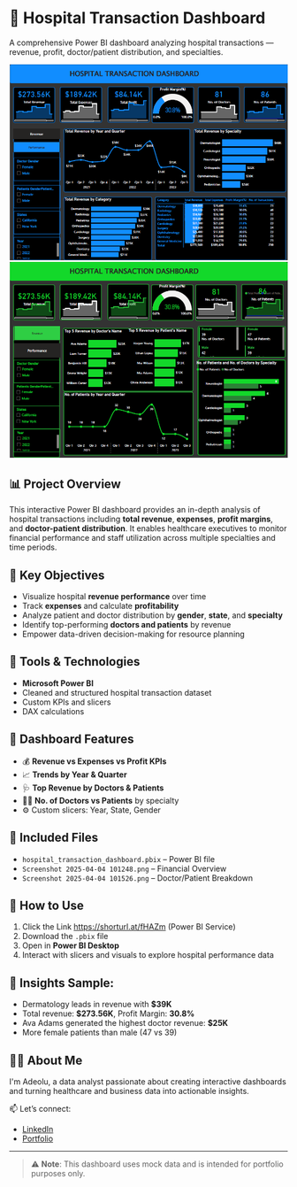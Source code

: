 
# 🏥 Hospital Transaction Dashboard
A comprehensive Power BI dashboard analyzing hospital transactions — revenue, profit, doctor/patient distribution, and specialties.

![Dashboard Screenshot 1](Screenshot%202025-04-04%20101248.png)  
![Dashboard Screenshot 2](Screenshot%202025-04-04%20101526.png)

## 📊 Project Overview

This interactive Power BI dashboard provides an in-depth analysis of hospital transactions including **total revenue**, **expenses**, **profit margins**, and **doctor-patient distribution**. It enables healthcare executives to monitor financial performance and staff utilization across multiple specialties and time periods.

## 🎯 Key Objectives
- Visualize hospital **revenue performance** over time
- Track **expenses** and calculate **profitability**
- Analyze patient and doctor distribution by **gender**, **state**, and **specialty**
- Identify top-performing **doctors and patients** by revenue
- Empower data-driven decision-making for resource planning

## 🧰 Tools & Technologies
- **Microsoft Power BI**
- Cleaned and structured hospital transaction dataset
- Custom KPIs and slicers
- DAX calculations

## 📌 Dashboard Features
- 💰 **Revenue vs Expenses vs Profit KPIs**
- 📈 **Trends by Year & Quarter**
- 🩺 **Top Revenue by Doctors & Patients**
- 👨‍⚕️ **No. of Doctors vs Patients** by specialty
- ⚙️ Custom slicers: Year, State, Gender

## 📁 Included Files
- `hospital_transaction_dashboard.pbix` – Power BI file
- `Screenshot 2025-04-04 101248.png` – Financial Overview
- `Screenshot 2025-04-04 101526.png` – Doctor/Patient Breakdown

## 🚀 How to Use
1. Click the Link https://shorturl.at/fHAZm (Power BI Service)
1. Download the `.pbix` file
2. Open in **Power BI Desktop**
3. Interact with slicers and visuals to explore hospital performance data

## 📌 Insights Sample:
- Dermatology leads in revenue with **$39K**
- Total revenue: **$273.56K**, Profit Margin: **30.8%**
- Ava Adams generated the highest doctor revenue: **$25K**
- More female patients than male (47 vs 39)

## 🙋‍♂️ About Me
I'm Adeolu, a data analyst passionate about creating interactive dashboards and turning healthcare and business data into actionable insights.

📫 Let’s connect:  
- [LinkedIn](https://linkedin.com/in/yourprofile)  
- [Portfolio](https://yourname.github.io)

---

> ⚠️ **Note**: This dashboard uses mock data and is intended for portfolio purposes only.
